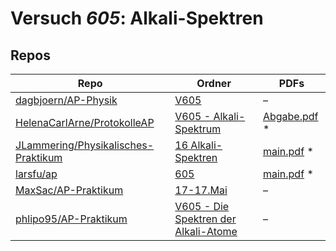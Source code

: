 # Versuch *605*: Alkali-Spektren

## Repos

|                                       Repo                                       |                                                                  Ordner                                                                   |                                                                                   PDFs                                                                                   |
|----------------------------------------------------------------------------------|-------------------------------------------------------------------------------------------------------------------------------------------|--------------------------------------------------------------------------------------------------------------------------------------------------------------------------|
|[dagbjoern/AP-Physik](../repo/dagbjoern/AP-Physik)                                |[V605](https://github.com/dagbjoern/AP-Physik/tree/master/V605)                                                                            |–                                                                                                                                                                         |
|[HelenaCarlArne/ProtokolleAP](../repo/HelenaCarlArne/ProtokolleAP)                |[V605 - Alkali-Spektrum](https://github.com/HelenaCarlArne/ProtokolleAP/tree/master/V605%20-%20Alkali-Spektrum)                            |[Abgabe.pdf](https://docs.google.com/viewer?url=https://raw.githubusercontent.com/NicoWeio/awesome-ap-pdfs/main/HelenaCarlArne%E2%88%95ProtokolleAP/605/Abgabe.pdf) \*    |
|[JLammering/Physikalisches-Praktikum](../repo/JLammering/Physikalisches-Praktikum)|[16 Alkali-Spektren](https://github.com/JLammering/Physikalisches-Praktikum/tree/master/16%20Alkali-Spektren)                              |[main.pdf](https://docs.google.com/viewer?url=https://raw.githubusercontent.com/NicoWeio/awesome-ap-pdfs/main/JLammering%E2%88%95Physikalisches-Praktikum/605/main.pdf) \*|
|[larsfu/ap](../repo/larsfu/ap)                                                    |[605](https://github.com/larsfu/ap/tree/master/605)                                                                                        |[main.pdf](https://docs.google.com/viewer?url=https://raw.githubusercontent.com/NicoWeio/awesome-ap-pdfs/main/larsfu%E2%88%95ap/605/main.pdf) \*                          |
|[MaxSac/AP-Praktikum](../repo/MaxSac/AP-Praktikum)                                |[17-17.Mai](https://github.com/MaxSac/AP-Praktikum/tree/master/17-17.Mai)                                                                  |–                                                                                                                                                                         |
|[phlipo95/AP-Praktikum](../repo/phlipo95/AP-Praktikum)                            |[V605 - Die Spektren der Alkali-Atome](https://github.com/phlipo95/AP-Praktikum/tree/master/V605%20-%20Die%20Spektren%20der%20Alkali-Atome)|–                                                                                                                                                                         |
